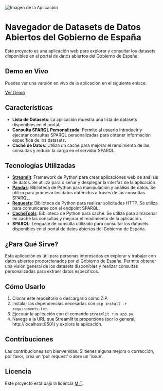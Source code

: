 ![Imagen de la Aplicación](https://datos.gob.es/sites/default/files/logo_0.svg)

# Navegador de Datasets de Datos Abiertos del Gobierno de España

Este proyecto es una aplicación web para explorar y consultar los datasets disponibles en el portal de datos abiertos del Gobierno de España.

## Demo en Vivo

Puedes ver una versión en vivo de la aplicación en el siguiente enlace:

[Ver Demo](https://datosabiertos.streamlit.app/)

## Características

- **Lista de Datasets**: La aplicación muestra una lista de datasets disponibles en el portal.
- **Consulta SPARQL Personalizada**: Permite al usuario introducir y ejecutar consultas SPARQL personalizadas para obtener información específica de los datasets.
- **Caché de Datos**: Utiliza un caché para mejorar el rendimiento de las consultas y reducir la carga en el servidor SPARQL.

## Tecnologías Utilizadas

- **[Streamlit](https://streamlit.io/)**: Framework de Python para crear aplicaciones web de análisis de datos. Se utiliza para diseñar y desplegar la interfaz de la aplicación.
- **[Pandas](https://pandas.pydata.org/)**: Biblioteca de Python para manipulación y análisis de datos. Se utiliza para procesar los datos obtenidos a través de las consultas SPARQL.
- **[Requests](https://docs.python-requests.org/en/master/)**: Biblioteca de Python para realizar solicitudes HTTP. Se utiliza para comunicarse con el endpoint SPARQL.
- **[CacheTools](https://cachetools.readthedocs.io/)**: Biblioteca de Python para caché. Se utiliza para almacenar en caché las consultas y mejorar el rendimiento de la aplicación.
- **SPARQL**: Lenguaje de consulta utilizado para consultar los datasets disponibles en el portal de datos abiertos del Gobierno de España.

## ¿Para Qué Sirve?

Esta aplicación es útil para personas interesadas en explorar y trabajar con datos abiertos proporcionados por el Gobierno de España. Permite obtener una visión general de los datasets disponibles y realizar consultas personalizadas para extraer datos específicos.

## Cómo Usarlo

1. Clonar este repositorio o descargarlo como ZIP.
2. Instalar las dependencias necesarias con `pip install -r requirements.txt`.
3. Ejecutar la aplicación con el comando `streamlit run app.py`.
4. Navega a la URL que Streamlit te proporciona (por lo general, http://localhost:8501) y explora la aplicación.

## Contribuciones

Las contribuciones son bienvenidas. Si tienes alguna mejora o corrección, por favor, crea un 'pull request' o abre un 'issue'.

## Licencia

Este proyecto está bajo la licencia [MIT](LICENSE).

 
